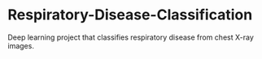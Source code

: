 # Respiratory-Disease-Classification
Deep learning project that classifies respiratory disease from chest X-ray images.



